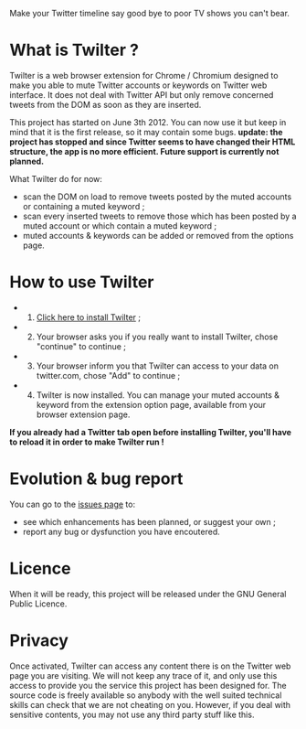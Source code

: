 Make your Twitter timeline say good bye to poor TV shows you can't bear.

What is Twilter ?
=================

Twilter is a web browser extension for Chrome / Chromium designed to make you able to mute Twitter accounts or keywords on Twitter web interface.
It does not deal with Twitter API but only remove concerned tweets from the DOM as soon as they are inserted.

This project has started on June 3th 2012.
You can now use it but keep in mind that it is the first release, so it may contain some bugs.
**update: the project has stopped and since Twitter seems to have changed their HTML structure, the app is no more efficient. Future support is currently not planned.**

What Twilter do for now:
  - scan the DOM on load to remove tweets posted by the muted accounts or containing a muted keyword ;
  - scan every inserted tweets to remove those which has been posted by a muted account or which contain a muted keyword ;
  - muted accounts & keywords can be added or removed from the options page.

How to use Twilter
==================
  - 1) [Click here to install Twilter](https://github.com/downloads/cGuille/Twilter/Twilter.crx) ;
  - 2) Your browser asks you if you really want to install Twilter, chose "continue" to continue ;
  - 3) Your browser inform you that Twilter can access to your data on twitter.com, chose "Add" to continue ;
  - 4) Twilter is now installed. You can manage your muted accounts & keyword from the extension option page, available from your browser extension page.

__If you already had a Twitter tab open before installing Twilter, you'll have to reload it in order to make Twilter run !__

Evolution & bug report
========================================
You can go to the [issues page](https://github.com/cGuille/Twilter/issues) to:
  - see which enhancements has been planned, or suggest your own ;
  - report any bug or dysfunction you have encoutered.

Licence
=======

When it will be ready, this project will be released under the GNU General Public Licence.

Privacy
=======

Once activated, Twilter can access any content there is on the Twitter web page you are visiting. We will not keep any trace of it, and only use this access to provide you the service this project has been designed for. The source code is freely available so anybody with the well suited technical skills can check that we are not cheating on you. However, if you deal with sensitive contents, you may not use any third party stuff like this.
